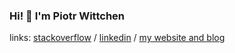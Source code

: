 ### Hi! 👋 I'm Piotr Wittchen

links: [stackoverflow](https://stackoverflow.com/users/1150795/piotr-wittchen) / [linkedin](https://www.linkedin.com/in/piotrwittchen/) / [my website and blog](https://wittchen.io/)
